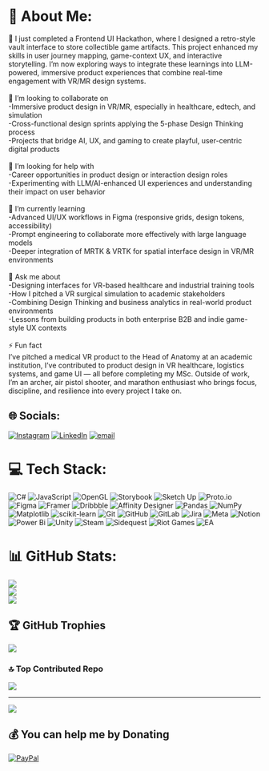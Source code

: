 # 💫 About Me:
🔭 I just completed a Frontend UI Hackathon, where I designed a retro-style vault interface to store collectible game artifacts. This project enhanced my skills in user journey mapping, game-context UX, and interactive storytelling. I’m now exploring ways to integrate these learnings into LLM-powered, immersive product experiences that combine real-time engagement with VR/MR design systems.<br><br>🎉 I’m looking to collaborate on<br>-Immersive product design in VR/MR, especially in healthcare, edtech, and simulation<br>-Cross-functional design sprints applying the 5-phase Design Thinking process<br>-Projects that bridge AI, UX, and gaming to create playful, user-centric digital products<br><br>🤝 I’m looking for help with<br>-Career opportunities in product design or interaction design roles<br>-Experimenting with LLM/AI-enhanced UI experiences and understanding their impact on user behavior<br><br>🌱 I’m currently learning<br>-Advanced UI/UX workflows in Figma (responsive grids, design tokens, accessibility)<br>-Prompt engineering to collaborate more effectively with large language models<br>-Deeper integration of MRTK & VRTK for spatial interface design in VR/MR environments<br><br>💬 Ask me about<br>-Designing interfaces for VR-based healthcare and industrial training tools<br>-How I pitched a VR surgical simulation to academic stakeholders<br>-Combining Design Thinking and business analytics in real-world product environments<br>-Lessons from building products in both enterprise B2B and indie game-style UX contexts<br><br>⚡ Fun fact<br>I’ve pitched a medical VR product to the Head of Anatomy at an academic institution, I’ve contributed to product design in VR healthcare, logistics systems, and game UI — all before completing my MSc. Outside of work, I’m an archer, air pistol shooter, and marathon enthusiast who brings focus, discipline, and resilience into every project I take on.


## 🌐 Socials:
[![Instagram](https://img.shields.io/badge/Instagram-%23E4405F.svg?logo=Instagram&logoColor=white)](https://instagram.com/Captain.DevilDog) [![LinkedIn](https://img.shields.io/badge/LinkedIn-%230077B5.svg?logo=linkedin&logoColor=white)](https://www.linkedin.com/in/vedantnatu/) [![email](https://img.shields.io/badge/Email-D14836?logo=gmail&logoColor=white)](mailto:vedantnatu99@gmail.com) 

# 💻 Tech Stack:
![C#](https://img.shields.io/badge/c%23-%23239120.svg?style=for-the-badge&logo=csharp&logoColor=white) ![JavaScript](https://img.shields.io/badge/javascript-%23323330.svg?style=for-the-badge&logo=javascript&logoColor=%23F7DF1E) ![OpenGL](https://img.shields.io/badge/OpenGL-%23FFFFFF.svg?style=for-the-badge&logo=opengl) ![Storybook](https://img.shields.io/badge/-Storybook-FF4785?style=for-the-badge&logo=storybook&logoColor=white) ![Sketch Up](https://img.shields.io/badge/SketchUp-005F9E?style=for-the-badge&logo=sketchup&logoColor=white) ![Proto.io](https://img.shields.io/badge/Proto.io-161637?style=for-the-badge&logo=proto.io&logoColor=00e5ff) ![Figma](https://img.shields.io/badge/figma-%23F24E1E.svg?style=for-the-badge&logo=figma&logoColor=white) ![Framer](https://img.shields.io/badge/Framer-black?style=for-the-badge&logo=framer&logoColor=blue) ![Dribbble](https://img.shields.io/badge/Dribbble-EA4C89?style=for-the-badge&logo=dribbble&logoColor=white) ![Affinity Designer](https://img.shields.io/badge/affinity%20desginer-%231B72BE.svg?style=for-the-badge&logo=affinity-designer&logoColor=white) ![Pandas](https://img.shields.io/badge/pandas-%23150458.svg?style=for-the-badge&logo=pandas&logoColor=white) ![NumPy](https://img.shields.io/badge/numpy-%23013243.svg?style=for-the-badge&logo=numpy&logoColor=white) ![Matplotlib](https://img.shields.io/badge/Matplotlib-%23ffffff.svg?style=for-the-badge&logo=Matplotlib&logoColor=black) ![scikit-learn](https://img.shields.io/badge/scikit--learn-%23F7931E.svg?style=for-the-badge&logo=scikit-learn&logoColor=white) ![Git](https://img.shields.io/badge/git-%23F05033.svg?style=for-the-badge&logo=git&logoColor=white) ![GitHub](https://img.shields.io/badge/github-%23121011.svg?style=for-the-badge&logo=github&logoColor=white) ![GitLab](https://img.shields.io/badge/gitlab-%23181717.svg?style=for-the-badge&logo=gitlab&logoColor=white) ![Jira](https://img.shields.io/badge/jira-%230A0FFF.svg?style=for-the-badge&logo=jira&logoColor=white) ![Meta](https://img.shields.io/badge/Meta-%230467DF.svg?style=for-the-badge&logo=Meta&logoColor=white) ![Notion](https://img.shields.io/badge/Notion-%23000000.svg?style=for-the-badge&logo=notion&logoColor=white) ![Power Bi](https://img.shields.io/badge/power_bi-F2C811?style=for-the-badge&logo=powerbi&logoColor=black) ![Unity](https://img.shields.io/badge/unity-%23000000.svg?style=for-the-badge&logo=unity&logoColor=white) ![Steam](https://img.shields.io/badge/steam-%23000000.svg?style=for-the-badge&logo=steam&logoColor=white) ![Sidequest](https://img.shields.io/badge/sidequest-%23101227.svg?style=for-the-badge&logo=sidequest&logoColor=white) ![Riot Games](https://img.shields.io/badge/riotgames-D32936.svg?style=for-the-badge&logo=riotgames&logoColor=white) ![EA](https://img.shields.io/badge/ea-%23000000.svg?style=for-the-badge&logo=ea&logoColor=white)
# 📊 GitHub Stats:
![](https://github-readme-stats.vercel.app/api?username=CaptainDevilDog&theme=dark&hide_border=false&include_all_commits=false&count_private=true)<br/>
![](https://nirzak-streak-stats.vercel.app/?user=CaptainDevilDog&theme=dark&hide_border=false)<br/>
![](https://github-readme-stats.vercel.app/api/top-langs/?username=CaptainDevilDog&theme=dark&hide_border=false&include_all_commits=false&count_private=true&layout=compact)

## 🏆 GitHub Trophies
![](https://github-profile-trophy.vercel.app/?username=CaptainDevilDog&theme=radical&no-frame=false&no-bg=true&margin-w=4)

### 🔝 Top Contributed Repo
![](https://github-contributor-stats.vercel.app/api?username=CaptainDevilDog&limit=5&theme=dark&combine_all_yearly_contributions=true)

---
[![](https://visitcount.itsvg.in/api?id=CaptainDevilDog&icon=0&color=0)](https://visitcount.itsvg.in)

  ## 💰 You can help me by Donating
  [![PayPal](https://img.shields.io/badge/PayPal-00457C?style=for-the-badge&logo=paypal&logoColor=white)](https://paypal.me/paypal.me/VedantNatu) 

  
<!-- Proudly created with GPRM ( https://gprm.itsvg.in ) -->
